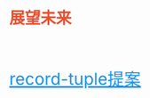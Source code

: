 # 展望未来


<br/>
<br/>

[record-tuple提案](https://github.com/tc39/proposal-record-tuple)


<style>
h1 {
  color: rgb(238, 77, 45)
}
h2 {
  color: #1791f2
}
a {
  border-bottom-width: 0px !important;
  text-decoration: underline;
  color: #1791f2;
  font-size: 30px;
}
a:hover {
  color: #1791f2 !important
}
</style>


<!--
immer有可能被淘汰，但是重要的是掌握其中的思想。 
-->